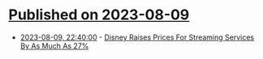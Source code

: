 # [Published on 2023-08-09](index.md)

* [2023-08-09, 22:40:00](https://entertainment.slashdot.org/story/23/08/09/2130238/disney-raises-prices-for-streaming-services-by-as-much-as-27?utm_source=rss1.0mainlinkanon&utm_medium=feed) - [Disney Raises Prices For Streaming Services By As Much As 27%](https://entertainment.slashdot.org/story/23/08/09/2130238/disney-raises-prices-for-streaming-services-by-as-much-as-27?utm_source=rss1.0mainlinkanon&utm_medium=feed)
